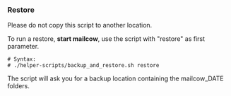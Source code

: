 ### Restore

Please do not copy this script to another location.

To run a restore, **start mailcow**, use the script with "restore" as first parameter.

```
# Syntax:
# ./helper-scripts/backup_and_restore.sh restore

```

The script will ask you for a backup location containing the mailcow_DATE folders.

